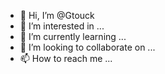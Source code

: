 - 👋 Hi, I’m @Gtouck
- 👀 I’m interested in ...
- 🌱 I’m currently learning ...
- 💞️ I’m looking to collaborate on ...
- 📫 How to reach me ...

<!---
Gtouck/Gtouck is a ✨ special ✨ repository because its `README.md` (this file) appears on your GitHub profile.
You can click the Preview link to take a look at your changes.
--->
